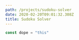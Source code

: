 ```yaml
---
path: /projects/sudoku-solver
date: 2020-02-20T09:01:32.308Z
title: Sudoku Solver
---
```


```javascript
const dope = "this"
```
